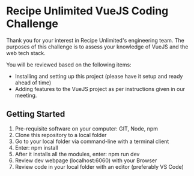 # Recipe Unlimited VueJS Coding Challenge

Thank you for your interest in Recipe Unlimited's engineering team. The purposes of this challenge is to assess your knowledge of VueJS and the web tech stack.

You will be reviewed based on the following items:
- Installing and setting up this project (please have it setup and ready ahead of time)
- Adding features to the VueJS project as per instructions given in our meeting.

## Getting Started

1. Pre-requisite software on your computer:  GIT, Node, npm
2. Clone this repository to a local folder
3. Go to your local folder via command-line with a terminal client
4. Enter:  npm install
5. After it installs all the modules, enter:  npm run dev
6. Review dev webpage (localhost:6060) with your Browser
7. Review code in your local folder with an editor (preferably VS Code)
